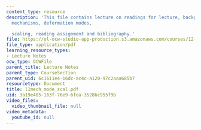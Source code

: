```yaml
---
content_type: resource
description: 'This file contains lecture on readings for lecture, background, deformation
  mechanisms, deformation modes,

  scaling, reading assignment and bibliography.'
file: https://ol-ocw-studio-app-production.s3.amazonaws.com/courses/12-524-mechanical-properties-of-rocks-fall-2005/3a19e485163f76e96fea35286c955f9b_l1mech_mode_scal.pdf
file_type: application/pdf
learning_resource_types:
- Lecture Notes
ocw_type: OCWFile
parent_title: Lecture Notes
parent_type: CourseSection
parent_uid: 6c1611e4-16dc-ac4c-a120-97c2aaa685b7
resourcetype: Document
title: l1mech_mode_scal.pdf
uid: 3a19e485-163f-76e9-6fea-35286c955f9b
video_files:
  video_thumbnail_file: null
video_metadata:
  youtube_id: null
---
```


